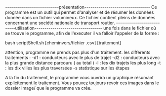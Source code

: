 ---------------------------présentation--------------------------------- 
Ce programme est un outil qui permet d'analyser et de résumer les données donnée dans
un fichier volumineux. Ce fichier contient pleins de données concernant une société
nationale de transport routier.
---------------------------utilisation----------------------------------
une fois dans le fichier où se trouve le programme, afin de l'executer il va falloir l'appeler de la forme :

bash scriptShell.sh [cheminvers/fichier .csv] [traitement]

attention, programme ne prends pas plus d'un traitement.
les différents traitements : 
  -d1 : conducteurs avec le plus de trajet
  -d2 : conducteurs avec la plus grande distance parcouru ( au total )
  -l : les dix trajets les plus long
  -t : les dix villes les plus traversées
  -s statistique sur les étapes

A la fin du traitement, le programme vous ouvrira un graphique résumant explicitement le traitement.
Vous pouvez toujours revoir ces images dans le dossier image/ que le programme va crée.
